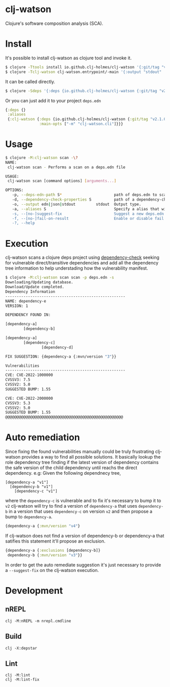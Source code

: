 # clj-watson
Clojure's software composition analysis (SCA).

# Install
It's possible to install clj-watson as clojure tool and invoke it.
```bash
$ clojure -Ttools install io.github.clj-holmes/clj-watson '{:git/tag "v2.1.0" :git/sha "468f6fe"}'
$ clojure -Tclj-watson clj-watson.entrypoint/-main '{:output "stdout" :dependency-check-properties nil :fail-on-result true :deps-edn-path "deps.edn" :suggest-fix true :aliases ["*"]}'
```
It can be called directly.
```bash
$ clojure -Sdeps '{:deps {io.github.clj-holmes/clj-watson {:git/tag "v2.1.0" :git/sha "468f6fe"}}}' -M -m clj-watson.cli scan -p deps.edn
```
Or you can just add it to your project `deps.edn`
```clojure
{:deps {}
 :aliases
 {:clj-watson {:deps {io.github.clj-holmes/clj-watson {:git/tag "v2.1.0" :git/sha "468f6fe"}}
               :main-opts ["-m" "clj-watson.cli"]}}}
```

# Usage
```bash
$ clojure -M:clj-watson scan -\? 
NAME:
 clj-watson scan - Performs a scan on a deps.edn file

USAGE:
 clj-watson scan [command options] [arguments...]

OPTIONS:
   -p, --deps-edn-path S*                       path of deps.edn to scan.
   -d, --dependency-check-properties S          path of a dependency-check properties file. If not provided uses resources/dependency-check.properties.
   -o, --output edn|json|stdout         stdout  Output type.
   -a, --aliases S                              Specify a alias that will have the dependencies analysed alongside with the project deps.It's possible to provide multiple aliases. If a * is provided all the aliases are going to be analysed.
   -s, --[no-]suggest-fix                       Suggest a new deps.edn file fixing all vulnerabilities found.
   -f, --[no-]fail-on-result                    Enable or disable fail if results were found (useful for CI/CD).
   -?, --help
```

# Execution
clj-watson scans a clojure deps project using [dependency-check](https://github.com/jeremylong/DependencyCheck) seeking for vulnerable direct/transitive dependencies and add all the dependency tree information to help understading how the vulnerability manifest.

```bash
$ clojure -M:clj-watson scan scan -p deps.edn -s
Downloading/Updating database.
Download/Update completed.
Dependency Information
-----------------------------------------------------
NAME: dependency-e
VERSION: 1

DEPENDENCY FOUND IN:

[dependency-a]
        [dependency-b]

[dependency-a]
        [dependency-c]
                [dependency-d]

FIX SUGGESTION: {dependency-a {:mvn/version "3"}}

Vulnerabilities
-----------------------------------------------------
CVE: CVE-2022-1000000
CVSSV3: 7.5
CVSSV2: 5.0
SUGGESTED BUMP: 1.55 

CVE: CVE-2022-2000000
CVSSV3: 5.3
CVSSV2: 5.0
SUGGESTED BUMP: 1.55 
@@@@@@@@@@@@@@@@@@@@@@@@@@@@@@@@@@@@@@@@@@@@@@@@@@@@
```

# Auto remediation
Since fixing the found vulnerabilities manually could be truly frustrating clj-watson provides a way to find all possible solutions. It basically lookup the role dependency tree finding if the latest version of dependency contains the safe version of the child dependency until reachs the direct dependency. e.g:
Given the following dependnecy tree,

```
[dependency-a "v1"]
  [dependency-b "v1"]
    [dependency-c "v1"]
```

where the `dependency-c` is vulnerable and to fix it's necessary to bump it to `v2` clj-watson will try to find a version of `dependency-a` that uses `dependency-b` in a version that uses `dependency-c` on version `v2` and then propose a bump to `dependency-a`.

```clojure
{dependency-a {:mvn/version "v4"}
```

If clj-watson does not find a version of dependency-b or dependency-a that satifies this statement it'll propose an exclusion.

```clojure
{dependency-a {:exclusions [dependency-b]}
 dependency-b {:mvn/version "v3"}}
````

In order to get the auto remediate suggestion it's just necessary to provide a `--suggest-fix` on the clj-watson execution.

# Development
## nREPL
``` 
clj -M:nREPL -m nrepl.cmdline
```

## Build
```
clj -X:depstar
```

## Lint
```
clj -M:lint
clj -M:lint-fix
```